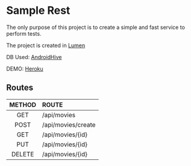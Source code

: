 # Sample Rest

The only purpose of this project is to create a simple and fast service to perform tests.

The project is created in [Lumen](https://lumen.laravel.com)

DB Used: [AndroidHive](http://api.androidhive.info/json/movies.json)

DEMO: [Heroku](https://shrouded-savannah-22718.herokuapp.com/api/movies)

## Routes

| METHOD | ROUTE|
|:--------:|:------|
|GET     |/api/movies|
|POST    |/api/movies/create|
|GET     |/api/movies/{id}|
|PUT     |/api/movies/{id}|
|DELETE  |/api/movies/{id}|

